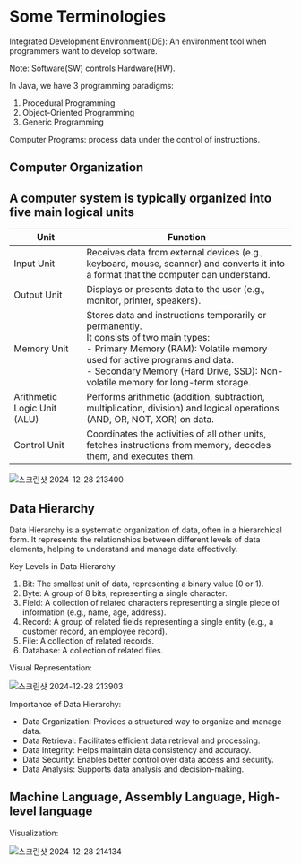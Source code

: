 # Some Terminologies

Integrated Development Environment(IDE): An environment tool when programmers want to develop software.

Note: Software(SW) controls Hardware(HW).

In Java, we have 3 programming paradigms:
1. Procedural Programming
2. Object-Oriented Programming
3. Generic Programming

Computer Programs: process data under the control of instructions.
## Computer Organization

## A computer system is typically organized into five main logical units
|Unit|Function|
|----|--------|
|Input Unit|Receives data from external devices (e.g., keyboard, mouse, scanner) and converts it into a format that the computer can understand.|
|Output Unit|Displays or presents data to the user (e.g., monitor, printer, speakers).|
|Memory Unit|Stores data and instructions temporarily or permanently. <br> It consists of two main types: <br> - Primary Memory (RAM): Volatile memory used for active programs and data. <br> - Secondary Memory (Hard Drive, SSD): Non-volatile memory for long-term storage.|
|Arithmetic Logic Unit (ALU)|Performs arithmetic (addition, subtraction, multiplication, division) and logical operations (AND, OR, NOT, XOR) on data.|
|Control Unit|Coordinates the activities of all other units, fetches instructions from memory, decodes them, and executes them.|


![스크린샷 2024-12-28 213400](https://github.com/user-attachments/assets/d1d58bab-caea-446f-a00e-7a1b5c85d791)


## Data Hierarchy

Data Hierarchy is a systematic organization of data, often in a hierarchical form. It represents the relationships between different levels of data elements, helping to understand and manage data effectively.

Key Levels in Data Hierarchy
1. Bit: The smallest unit of data, representing a binary value (0 or 1).  
2. Byte: A group of 8 bits, representing a single character.  
3. Field: A collection of related characters representing a single piece of information (e.g., name, age, address).  
4. Record: A group of related fields representing a single entity (e.g., a customer record, an employee record).  
5. File: A collection of related records.  
6. Database: A collection of related files.


Visual Representation:

![스크린샷 2024-12-28 213903](https://github.com/user-attachments/assets/afd9530e-9e89-4ea4-a537-6e20b98748be)


Importance of Data Hierarchy:
 - Data Organization: Provides a structured way to organize and manage data.  
 - Data Retrieval: Facilitates efficient data retrieval and processing.  
 - Data Integrity: Helps maintain data consistency and accuracy.  
 - Data Security: Enables better control over data access and security.  
 - Data Analysis: Supports data analysis and decision-making.


## Machine Language, Assembly Language, High-level language
Visualization:

![스크린샷 2024-12-28 214134](https://github.com/user-attachments/assets/6862e7df-65f3-4503-bc15-ee9ce963330d)
